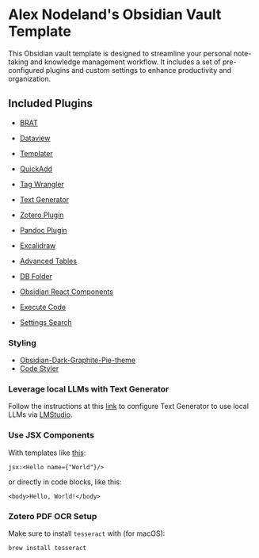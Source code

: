 # Alex Nodeland's Obsidian Vault Template

This Obsidian vault template is designed to streamline your personal note-taking and knowledge management workflow. It includes a set of pre-configured plugins and custom settings to enhance productivity and organization.

## Included Plugins

- [BRAT](https://github.com/TfTHacker/obsidian42-brat)

- [Dataview](https://github.com/blacksmithgu/obsidian-dataview)
- [Templater](https://github.com/SilentVoid13/Templater)
- [QuickAdd](https://github.com/chhoumann/quickadd)
- [Tag Wrangler](https://github.com/pjeby/tag-wrangler)

- [Text Generator](https://github.com/nhaouari/obsidian-textgenerator-plugin)

- [Zotero Plugin](https:/github.com/mgmeyers/obsidian-zotero-integration)
- [Pandoc Plugin](https://github.com/OliverBalfour/obsidian-pandoc)

- [Excalidraw](https://github.com/zsviczian/obsidian-excalidraw-plugin)
- [Advanced Tables](https://github.com/tgrosinger/advanced-tables-obsidian)
- [DB Folder](https://github.com/RafaelGB/obsidian-db-folder)
- [Obsidian React Components](https://github.com/elias-sundqvist/obsidian-react-components)
- [Execute Code](https:/github.com/twibiral/obsidian-execute-code)
- [Settings Search](https:/github.com/javalent/settings-search)


### Styling

- [Obsidian-Dark-Graphite-Pie-theme](https://github.com/ryjjin/Obsidian-Dark-Graphite-Pie-theme)
- [Code Styler](https://github.com/mayurankv/Obsidian-Code-Styler)

### Leverage local LLMs with Text Generator

Follow the instructions at this [link](https://github.com/nhaouari/obsidian-textgenerator-plugin/issues/182) to configure Text Generator to use local LLMs via [LMStudio](https://lmstudio.ai/). 

### Use JSX Components

With templates like [this](_config/react-components/hello.md):

`jsx:<Hello name={"World"}/>`

or directly in code blocks, like this:

```jsx:
<body>Hello, World!</body>
```

### Zotero PDF OCR Setup

Make sure to install `tesseract` with (for macOS):

```bash
brew install tesseract
```
